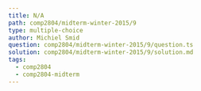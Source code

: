 ```yaml
---
title: N/A
path: comp2804/midterm-winter-2015/9
type: multiple-choice
author: Michiel Smid
question: comp2804/midterm-winter-2015/9/question.ts
solution: comp2804/midterm-winter-2015/9/solution.md
tags:
  - comp2804
  - comp2804-midterm
---
```

